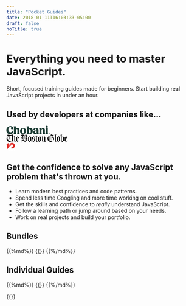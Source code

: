 ```yaml
---
title: "Pocket Guides"
date: 2018-01-11T16:03:33-05:00
draft: false
noTitle: true
---
```


<h1 class="text-xlarge text-normal">Everything you need to master JavaScript.</h1>

<p class="text-large">Short, focused training guides made for beginners. Start building real JavaScript projects in under an hour.</p>

<!-- <p class="text-center"><a class="btn btn-large" href="#bundles">Explore the Guides &rarr;</a></p> -->

<!-- <hr class="no-margin-bottom"> -->

<div class="callout">
	<h2 class="h3 padding-top-small text-center">Used by developers at companies like...</h2>
	<div class="row padding-top-small text-center">
		<div class="grid-third margin-bottom">
			<svg xmlns="http://www.w3.org/2000/svg" style="height:1.6em;" viewBox="0 0 301.46 58.75"><title>Chobani</title><path d="M27.44,8.55c3.47,0,5.25,1.45,5.25,3.63,0,1.61-1.29,3-1.29,5.73,0,4.12,2.9,7.26,7.59,7.26,4.92,0,8.15-3.39,8.15-8.72,0-7.5-5.89-13.56-19.29-13.56C11.62,2.91,0,14.61,0,31.39,0,47.85,9.68,58.75,26.15,58.75c13.48,0,21.71-8.72,21.71-19.29,0-3.55-1.13-4.6-2.58-4.6s-2,1.37-2.42,2.18C40.67,41.4,37,45.92,29.13,45.92c-9.36,0-15-7.91-15-19C14.12,16,20.25,8.55,27.44,8.55ZM67.7,56.24c0-.73-.56-1.29-1-2.1-.73-1.37-1-2.42-1-5.73V30.83c0-4.36,2.91-7.91,6-7.91,2.74,0,4.28,2.1,4.28,5.65V48.42c0,3.31-.24,4.36-1,5.73-.48.81-1,1.37-1,2.1,0,.89.48,1.29,1.37,1.29H90.38c1,0,1.45-.4,1.45-1.29,0-.73-.56-1.29-1-2.1-.81-1.37-1-2.42-1-5.73V28.65c0-7.42-4.44-12.75-12.43-12.75a13.78,13.78,0,0,0-11.7,7V6.05c0-1.78-.24-2.1-2.18-2.1H52.61c-1.78,0-2.42.65-2.42,1.78A6.14,6.14,0,0,0,51,8.15a15.81,15.81,0,0,1,.89,6.13V48.42c0,3.31-.24,4.36-1,5.73-.48.81-1,1.37-1,2.1,0,.89.48,1.29,1.45,1.29h15c.89,0,1.37-.4,1.37-1.29Zm68.91-19.12c0-14.28-9-21.38-21-21.38-12.18,0-21.3,8.15-21.3,21.38,0,13.72,9,21.38,21.14,21.38s21.14-8.07,21.14-21.38Zm-14.2,1.94c0,9.12-2.26,14.85-6.37,14.85-4.36,0-7.42-6-7.42-18.88,0-9,2.34-14.69,6.37-14.69,4.36,0,7.42,5.81,7.42,18.72Zm60.28-3.15c0-12.27-6-20.17-15.74-20.17-6.21,0-10.17,3.23-11.94,6.54V6.05c0-1.78-.24-2.1-2.18-2.1h-11c-1.78,0-2.42.65-2.42,1.78a6.14,6.14,0,0,0,.81,2.42,15.81,15.81,0,0,1,.89,6.13V44.06c0,7.1-.32,9.28-.32,11.38a2.49,2.49,0,0,0,2.82,2.74,11.39,11.39,0,0,0,3.87-1,6.78,6.78,0,0,1,2.34-.4,11.93,11.93,0,0,1,2.91.48,30.31,30.31,0,0,0,8,1.21c13.88,0,21.95-8.63,21.95-22.59Zm-23-12.51c5.33,0,8.39,6.13,8.39,16.3,0,9.52-3.31,14.2-7.34,14.2-3.23,0-5.73-3.23-5.73-7.42V29.05c0-3.63,1.69-5.65,4.68-5.65ZM216,58.34c5.33,0,8.15-1.21,8.15-2.91,0-.73-.32-1-.89-1.53-.81-.73-1.45-1.29-1.45-4.28l.08-19.45c0-8.72-5.25-14.53-18.4-14.53-11.3,0-17,4.6-17,10.65a6,6,0,0,0,6.21,6.37c3.79,0,6-2.66,6-5.33,0-2.1-.73-3.07-.73-4.44s1.53-2.74,4.36-2.74c4.28,0,6.29,2.91,6.29,8.07v3.63c-16.3,1.45-23.56,6.37-23.56,15,0,6.7,5,11.7,12.43,11.7a12.32,12.32,0,0,0,11.14-6.13c.16,3.79,1.53,5.89,7.42,5.89Zm-13.48-6.46c-3.15,0-4.92-2.66-4.92-5.73,0-4.76,3.55-8.31,11-9.76l-.08,8.88c0,3.47-2.58,6.62-6,6.62Zm41.4,4.36c0-.73-.56-1.29-1-2.1-.73-1.37-1-2.42-1-5.73V30.83c0-4.36,2.58-8,5.73-8,2.74,0,4.36,1.94,4.36,5.73V48.42c0,3.31-.24,4.36-1,5.73-.48.81-1,1.37-1,2.1,0,.89.48,1.29,1.37,1.29h15.09c1,0,1.45-.4,1.45-1.29,0-.73-.56-1.29-1-2.1-.81-1.37-1-2.42-1-5.73V29.05c0-7.67-4.36-13.15-12.35-13.15a13.76,13.76,0,0,0-12,7.26V18.88c0-1.78-.24-2.18-2.18-2.18H228.45c-1.69,0-2.26.65-2.26,1.61a6,6,0,0,0,1,2.5c.81,1.45.89,2.91.89,6.13V48.42c0,3.31-.24,4.36-1,5.73-.48.81-1,1.37-1,2.1,0,.89.48,1.29,1.45,1.29h15c.89,0,1.37-.4,1.37-1.29ZM270.57,7.18c0,4,3,7.18,8.07,7.18s8.07-3.23,8.07-7.18S283.72,0,278.64,0s-8.07,3.15-8.07,7.18Zm1,50.35h14.93c1,0,1.45-.4,1.45-1.29,0-.73-.56-1.29-1-2.1-.73-1.37-1-2.42-1-5.73V18.88c0-1.78-.24-2.18-2.18-2.18h-11.3c-1.69,0-2.26.65-2.26,1.61a6,6,0,0,0,1,2.5c.73,1.45.89,2.91.89,6.13V48.42c0,3.31-.24,4.36-1,5.73-.48.81-1,1.37-1,2.1,0,.89.48,1.29,1.45,1.29Z" fill="#1c3c34"></path><path d="M296.19,51.26h.91c.61,0,.91.24.91.73s-.32.73-.91.73h-.91Zm2.6.73c0-.9-.6-1.4-1.69-1.4h-1.7v4.87h.79V53.41H297l1.11,2.05H299l-1.22-2.11a1.39,1.39,0,0,0,1-1.36M297,57a3.9,3.9,0,1,1,3.85-3.9A3.75,3.75,0,0,1,297,57m0-8.36a4.46,4.46,0,1,0,4.47,4.46A4.32,4.32,0,0,0,297,48.61" fill="#1c3c34"></path></svg>
		</div>
		<div class="grid-third margin-bottom">
			<svg style="height:1.6em;" viewBox="0 0 317 44" xmlns="http://www.w3.org/2000/svg" xmlns:xlink="http://www.w3.org/1999/xlink" aria-labelledby="bg-logo-title"><title id="bg-logo-title">The Boston Globe</title><path d="M292.294 26.857c0 3.096-.142 9.155-.142 9.367l-.21.21-5.85-3.66V18.403c.917-1.408 2.185-2.114 3.312-2.114 1.338 0 2.325.986 2.816 2.325 0 .564.074 4.298.074 8.244zm19.3-5.847l-5.425 4.437V15.374l5.425 5.636zm-14.37 12.75c-.353-3.17-.28-11.765-.28-15.78 0-2.606-2.256-4.51-5.076-5.707l-5.775 4.86V6.567c0-1.76 1.056-3.664 2.323-3.664V2.55c-2.745 0-5.773 2.186-6.27 3.595-.63-1.058-2.11-1.693-3.518-1.693l-.073.563c1.41 0 2.748 2.398 2.748 6.626 0 8.522-.07 16.696-.07 20.214 0 1.13-.142 1.905-.777 2.82l8.667 5.28c3.31-3.093 4.577-4.01 8.1-6.193zm19.092-1.338l-.426-.426c-2.182 2.185-3.452 3.1-4.718 3.1-1.27 0-2.467-.775-5.003-2.746v-5.777l9.933-7.96c-2.326-1.973-7.115-6.764-7.115-6.764-2.678 2.397-4.227 3.735-7.96 6.34.14.775.282 1.83.282 2.677V32.07c0 .774-.07 1.337-.355 2.252l7.82 5.492 7.54-7.392zm-92.638-4.438c0 1.9-.565 3.097-1.832 4.085-2.887-2.82-4.296-6.764-4.296-10.71 0-5.915 2.04-8.173 4.86-10.214.424-.352.845-.636 1.268-.915v17.754zm7.608 8.098c-3.733-.28-6.62-1.548-8.875-3.45 3.45-2.395 5.635-3.59 5.635-7.26V7.13l1.058-.843c.776.28 1.41.56 2.183.843v28.952zm10.99-8.312c0 2.046-.21 3.453-.774 5.147-2.044 2.038-5.076 3.237-8.524 3.237h-.988V18.05c.635-.07 1.2-.14 1.762-.14 5.074 0 8.524 4.577 8.524 9.86zm-2.748-16.694l-7.537 6.692V7.413c2.68 1.057 5.074 2.325 7.538 3.663zm32.545 24.658l-.42.278-5.988-3.804V15.374l6.34 3.098.068 17.262zM246.998 5.016l-.637-.563-2.32 2.466s-5.992-1.973-10.85-4.79c-6.692 5.07-11.764 8.663-18.317 13.315-1.55 2.322-2.395 5.35-2.395 8.663 0 9.014 8.312 16.058 18.808 16.058 6.833-2.885 11.696-6.902 15.288-11.762.21-.984.28-2.395.28-3.17 0-6.552-4.437-10.213-9.157-11.34l9.3-8.878zm30.29 10.92l-8.454-4.365c-2.607 2.394-5.142 4.154-8.523 5.844.21.637.424 3.243.424 4.864v11.625c-.774.842-1.554 1.27-2.327 1.27-.773 0-1.62-.355-2.676-1.13V5.864c0-1.62.987-3.523 2.256-3.523v-.208c-2.607 0-4.933 1.195-5.634 3.166-.637-1.055-1.62-1.972-3.1-1.972l-.072.283c.845 0 1.693 2.393 1.693 4.646V30.87c0 2.185-.283 3.312-1.127 4.51l5.633 4.087 5.282-4.58 8.172 4.927c3.1-2.885 4.934-4.577 8.383-6.618-.21-1.058-.28-3.1-.28-3.947v-10c-.003-1.694.07-2.61.35-3.314zm-133.776 20.36c-2.045-1.835-4.86-3.38-9.37-3.38l6.905-7.327 2.394 2.11.072 8.596zm2.323-16.977l-5.915 6.406-2.608-1.9V15.3c2.68 1.83 4.226 2.818 8.523 4.017zm29.093 17.114l-.28.215-5.635-3.454v-17.61l5.915 3.52v17.328zm5.495-2.606c-.28-.91-.35-1.832-.35-2.674V16.36l-7.68-4.298c-2.464 2.465-5.285 4.227-8.875 6.2.21.703.353 1.83.353 2.606v12.467c-1.126 1.2-2.256 1.903-3.24 1.903-.987 0-1.97-.42-3.03-1.547 0-.986.07-11.695.07-18.244h5.495v-1.34l-5.495-.21s.07-5.144.14-6.202h-.63l-7.682 8.103c-3.31-.493-5.774-1.69-9.37-4.155-2.815 2.885-4.718 4.223-8.098 5.845.14 1.692.21 2.607.21 4.298 0 1.972 0 2.605-.14 4.3l4.507 3.165-4.227 4.44c-1.83 1.904-2.535 3.452-2.535 5 0 1.41.565 2.535 1.408 3.594l.494-.28c-.565-.847-.918-1.835-.918-2.746 0-1.48.775-2.75 2.958-2.75 2.185 0 4.58 1.408 6.975 3.308 2.677-2.464 4.65-4.08 7.608-5.56V27.07c0-.847.07-1.2.284-1.763l-4.51-3.028 5.778-6.272h2.676c0 6.41-.07 14.653-.07 15.57 0 1.126-.212 2.536-.986 3.662l6.41 4.718 5.496-5 7.96 5.212c3.102-2.887 5.565-4.79 9.015-6.342zm25.574.99l-.492-.564-2.398 2.04c-1.197 0-2.042-.844-2.042-2.182 0-1.196.073-15.148.142-17.542-.916-1.834-2.116-3.24-4.79-4.157l-6.413 4.72c0-1.972-1.126-3.734-3.31-4.86l-3.734 3.17 1.975 2.11s-.072 12.4-.072 14.442c0 2.048-1.478 3.526-1.478 3.526l5.845 4.293 3.1-3.8-2.326-2.112V18.4c1.13-1.477 2.327-2.113 3.386-2.113 1.195 0 2.18.845 2.463 2.045.072.915.072 2.395.072 3.945 0 2.395 0 10.845-.072 14.155.422 1.48 2.607 3.523 4.016 3.523l6.127-5.138zM102.863 24.32l-.14 10.14c-1.056.568-1.76.92-2.747 1.622-.774-.49-1.55-.985-2.465-1.548V21.432l5.353 2.888zm.776-8.805c0 1.547-1.41 2.324-6.13 5.282V16.29c0-2.256.14-3.522.21-4.44h-.984c.14.986.212 2.184.212 4.44v17.965c-2.96-1.763-6.553-3.595-10.358-3.876 3.594-2.044 7.186-4.79 7.186-8.81v-8.803c0-2.82 1.127-4.51 4.087-7.045 2.323 3.45 3.242 4.93 5.07 8.03.425.704.706 1.41.706 1.763zm19.935 20.78l-.28.213-5.567-3.384v-17.82l5.847 3.31v17.682zM94.412 4.526l-.14-.424c-2.96 0-4.58-.353-6.13-.633-1.48-.21-2.75-.493-4.51-.493-4.65 0-7.68 2.396-7.68 6.27 0 1.62.353 2.535 1.41 3.734l.422-.423c-.564-.706-.844-1.41-.844-2.185 0-1.69 1.41-3.17 4.508-3.17 2.326 0 4.438.424 6.27.847-3.945 2.886-6.342 5-6.342 11.13-.563-.212-1.34-.352-2.394-.352-2.96 0-4.508 1.97-4.508 3.872 0 .848.21 1.765.775 2.397l.492-.28c-.212-.425-.353-.847-.353-1.27 0-1.267.985-2.254 2.817-2.254 1.62 0 2.818.704 3.38 1.693 0 4.296-.844 6.48-3.097 6.48v.49c3.38 0 7.466-2.463 7.466-6.408v-7.89c.002-6.483 3.805-9.51 8.456-11.13zm14.722 17.822l-6.27-4.156c2.395-1.478 3.17-1.902 4.015-2.535 1.48-1.057 1.902-1.69 1.902-2.325 0-.494-.212-1.41-1.338-3.1-1.41-2.113-2.747-4.156-5.565-8.1-3.947 2.678-6.13 4.294-10.286 7.538-1.69 1.336-2.96 3.45-2.96 6.127 0 .917.072 5.637.072 8.737 0 2.394-.424 3.664-2.96 5.774-6.127 0-9.79 3.95-9.79 7.892 0 1.692.563 3.453 1.83 4.858l.424-.42c-.776-.85-1.408-2.185-1.408-3.734 0-2.115 1.55-4.44 6.41-4.44 5.353 0 10.354 3.665 13.242 5.427 4.157-3.524 6.764-5.004 12.117-6.767v-8.946c0-.632.212-1.266.564-1.83zm20.147-6.13l-8.1-4.438c-2.466 2.467-5.634 4.438-9.227 6.41.49 1.48.35 3.38.35 5.777 0 5.848.07 9.018-.985 10.567l8.947 5.496c2.465-2.538 5.142-4.508 8.735-6.48-.28-.918-.353-1.833-.353-2.68V20.87c0-2.958.283-4.014.634-4.65zM11.075 27.21c0 2.112-.353 3.38-1.48 4.365C6.99 28.9 5.58 25.095 5.58 20.797c0-2.395.423-4.225 1.267-5.494 1.41-1.27 3.1-2.467 4.227-3.1V27.207zm8.03 8.872c-3.52-.422-6.55-1.76-8.806-3.8 4.368-3.17 5.353-5.004 5.353-8.526V9.454l.142-.14c1.41.14 2.186.21 3.313.282v26.486zM61.373 21.08l-5.705 4.577v-9.862l.21-.21 5.495 5.494zM65.81 32.42l-.423-.426c-2.254 2.4-3.24 3.032-4.93 3.032-1.27 0-2.748-.774-4.79-2.678v-5.777l10.143-7.747-6.903-6.835c-3.03 2.395-3.523 2.82-5.707 4.51-1.197.914-1.9 1.34-2.677 1.69.14.845.28 2.044.28 2.89v12.89c-1.194 1.127-2.323 1.622-3.167 1.622-1.128 0-1.973-.706-1.973-1.903V16.43c-.704-2.184-2.042-3.594-4.648-4.51l-6.413 5.213V5.016c0-1.76.988-3.38 1.903-3.803V1c-2.606 0-4.438 1.693-5.212 3.666L30.166 2.34l-.424.07v30.997c-2.536 1.338-5.283 2.817-8.313 2.817-.563 0-1.057 0-1.62-.07V9.668c1.337.14 2.184.21 2.958.21 1.196 0 1.973-.21 2.536-.493l3.453-7.045-.565-.14c-1.34 2.677-2.04 3.098-4.93 3.098-1.338 0-4.297-.35-7.257-.703-2.818-.352-5.707-.704-7.184-.704-4.367 0-6.904 3.03-6.904 6.13 0 1.267.422 2.536 1.27 3.664l.49-.353c-.562-.704-.914-1.62-.914-2.396 0-1.266.986-2.393 3.663-2.393 1.058 0 4.79.355 8.313.633-4.016 1.974-7.325 4.087-11.2 7.045C1.846 18.473 1 21.36 1 24.32 1 31.93 6.778 40.17 19.53 40.17c3.733-2.11 9.228-5.28 9.228-5.28l5.07 4.58 3.523-3.455-2.747-2.89v-14.72c1.197-1.62 2.537-2.325 3.595-2.325 1.196 0 2.324.846 2.606 2.395v17.68c.422 1.482 2.182 2.888 3.945 3.38l6.268-4.716 7.257 4.997 7.535-7.392z" fill-rule="nonzero" fill="#000"></path></svg>
		</div>
		<div class="grid-third margin-bottom">
			<svg xmlns="http://www.w3.org/2000/svg" style="height:1.6em;" viewbox="0 0  269.941 235.838"><path fill="#DF2B26" d="M60.933 4.502L0 34.499l12.081 14.422V186.13l48.852-48.868z"/><path d="M117.498 215.8c0 7.527-5.092 10.752-10.75 10.752-7.508 0-9.263-4.576-9.263-9.544v-43.127h-.319l-24.134 24.133v24.633c0 13.574 7.256 25.528 24.053 25.528 7.39 0 14.918-3.086 20.413-8.192v6.582h24.453v-72.684h-24.453V215.8zm84.252-43.395c-8.327 0-15.17 2.95-20.689 8.327v-6.852h-24.578v96.061h24.578v-29.959c5.52 5.106 12.362 8.192 20.689 8.192 20.288 0 32.928-16.252 32.928-37.885 0-21.359-12.64-37.884-32.928-37.884zm-6.58 54.812c-9.398 0-14.109-7.795-14.109-17.061 0-9.267 4.574-16.929 14.109-16.929 9.278 0 13.569 7.785 13.569 16.929 0 9.002-4.291 17.061-13.569 17.061z" fill="#fff"/><path fill="#DF2B26" d="M157.093 0c-43.492.005-78.737 35.251-78.737 78.736 0 12.008 2.771 23.353 7.57 33.528l.825.853 48.644-48.642-15.297-15.297h66.562v66.557l-15.296-15.297-48.922 48.923c10.468 5.142 22.203 8.117 34.656 8.117 43.484 0 78.74-35.25 78.74-78.742C235.838 35.251 200.582 0 157.093 0z"/></svg>
		</div>
	</div>
</div>

<div class="row text-center">
</div>

<!-- <hr class="no-margin-top"> -->

## Get the confidence to solve any JavaScript problem that's thrown at you.

- Learn modern best practices and code patterns.
- Spend less time Googling and more time working on cool stuff.
- Get the skills and confidence to *really* understand JavaScript.
- Follow a learning path or jump around based on your needs.
- Work on real projects and build your portfolio.

<!-- ## <svg style="height:1em;width:1em;" viewbox="0 0 34 34" mlns="http://www.w3.org/2000/svg"><g fill-rule="nonzero" fill="none"><path d="M21.845 2.252C21.335.68 19.635-.17 18.063.34 16.49.85 15.64 2.55 16.15 4.122l7.735 23.843a3.019 3.019 0 0 0 3.655 1.87c1.573-.468 2.55-2.168 2.04-3.698 0-.085-7.735-23.884-7.735-23.884z" fill="#E9A823"/><path d="M9.818 6.162C9.308 4.59 7.608 3.74 6.035 4.25c-1.572.51-2.423 2.21-1.913 3.783l7.736 23.842a3.019 3.019 0 0 0 3.654 1.87c1.573-.467 2.55-2.167 2.04-3.697 0-.085-7.734-23.885-7.734-23.885z" fill="#3FB991"/><path d="M31.578 22.015c1.572-.51 2.422-2.21 1.912-3.782-.51-1.573-2.21-2.423-3.783-1.913L5.866 24.055a3.019 3.019 0 0 0-1.87 3.655c.468 1.572 2.167 2.55 3.697 2.04.085 0 23.886-7.735 23.886-7.735z" fill="#E11765"/><path d="M10.838 28.73c1.572-.51 3.57-1.148 5.694-1.87-.51-1.572-1.147-3.57-1.87-5.695l-5.695 1.87 1.87 5.695z" fill="#472A49"/><path d="M22.865 24.82c2.168-.68 4.165-1.36 5.695-1.87-.51-1.572-1.147-3.57-1.87-5.695l-5.695 1.87 1.87 5.695z" fill="#CD2027"/><path d="M27.668 9.988c1.572-.51 2.422-2.21 1.912-3.783-.51-1.572-2.21-2.422-3.782-1.912l-23.8 7.734a3.019 3.019 0 0 0-1.87 3.655c.467 1.573 2.167 2.55 3.697 2.04.042 0 23.843-7.735 23.843-7.735z" fill="#71CBDC"/><path d="M6.928 16.745c1.572-.51 3.57-1.148 5.695-1.87-.68-2.168-1.36-4.165-1.87-5.695L5.1 11.05l1.828 5.695z" fill="#1D947E"/><path d="M18.955 12.835c2.168-.68 4.165-1.36 5.695-1.87-.68-2.168-1.36-4.165-1.87-5.695l-5.695 1.87 1.87 5.695z" fill="#66873A"/></g></svg> Don't go it alone!

**You get exclusive access to my private Slack team.**

Chat with other students, get feedback on code, ask questions, and share the latest tips, tricks, and strategies for going vanilla JavaScript. -->

## Bundles

<div class="list-spaced">
{{%md%}}
{{<product-list package="bundles">}}
{{%/md%}}
</div>

## Individual Guides

<div class="list-spaced">
{{%md%}}
{{<product-list package="complete">}}
{{%/md%}}
</div>


{{<mailchimp intro>}}